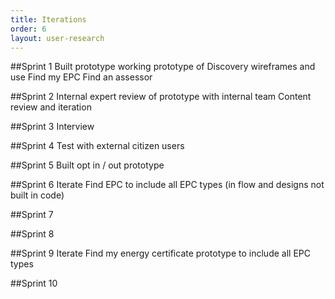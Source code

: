 ```yaml
---
title: Iterations 
order: 6
layout: user-research
---
```

##Sprint 1
Built prototype working prototype of Discovery wireframes and use
Find my EPC
Find an assessor

##Sprint 2
Internal expert review of prototype with internal team
Content review and iteration

##Sprint 3
Interview 


##Sprint 4
Test with external citizen users

##Sprint 5
Built opt in / out prototype

##Sprint 6
Iterate Find EPC to include all EPC types (in flow and designs not built in code)

##Sprint 7

##Sprint 8

##Sprint 9
Iterate Find my energy certificate prototype to include all EPC types 

##Sprint 10

